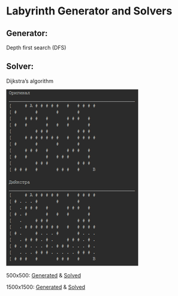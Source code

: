 # Labyrinth Generator and Solvers

## Generator:
Depth first search (DFS)

## Solver:
Dijkstra’s algorithm

![alt text](https://raw.githubusercontent.com/Surdum/labyrinth/master/2019-07-29_18-34-11.png)

500x500: [Generated](https://github.com/Surdum/labyrinth/blob/master/lab500x500.png) & [Solved](https://github.com/Surdum/labyrinth/blob/master/lab500x500_solved.png)

1500x1500: [Generated](https://github.com/Surdum/labyrinth/blob/master/lab1500x1500.png) & [Solved](https://github.com/Surdum/labyrinth/blob/master/lab1500x1500_solved.png)

